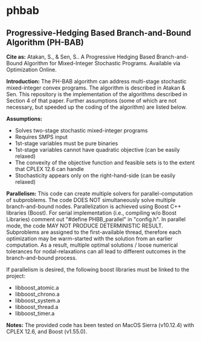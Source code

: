 # phbab
## Progressive-Hedging Based Branch-and-Bound Algorithm (PH-BAB)

**Cite as:** Atakan, S., & Sen, S.. A Progressive Hedging Based Branch-and-Bound Algorithm for Mixed-Integer Stochastic Programs. Available via Optimization Online.

**Introduction:** The PH-BAB algorithm can address multi-stage stochastic mixed-integer convex programs. The algorithm is described in Atakan & Sen. This repository is the implementation of the algorithms described in Section 4 of that paper. Further assumptions (some of which are not necessary, but speeded up the coding of the algorithm) are listed below.   

**Assumptions:**
- Solves two-stage stochastic mixed-integer programs
- Requires SMPS input
- 1st-stage variables must be pure binaries
- 1st-stage variables cannot have quadratic objective (can be easily relaxed)
- The convexity of the objective function and feasible sets is to the extent that CPLEX 12.6 can handle
- Stochasticity appears only on the right-hand-side (can be easily relaxed)

**Parallelism:** This code can create multiple solvers for parallel-computation of subproblems. The code DOES NOT simultaneously solve multiple branch-and-bound nodes. Parallelization is achieved using Boost C++ libraries (Boost). For serial implementation (i.e., compiling w/o Boost Libraries) comment out "#define PHBB_parallel" in "config.h". In parallel mode, the code MAY NOT PRODUCE DETERMINISTIC RESULT. Subproblems are assigned to the first-available thread, therefore each optimization may be warm-started with the solution from an earlier computation. As a result, multiple optimal solutions / loose numerical tolerances for nodal-relaxations can all lead to different outcomes in the branch-and-bound process.

If parallelism is desired, the following boost libraries must be linked to the project:
- libboost_atomic.a
- libboost_chrono.a
- libboost_system.a
- libboost_thread.a
- libboost_timer.a

**Notes:** The provided code has been tested on MacOS Sierra (v10.12.4) with CPLEX 12.6, and Boost (v1.55.0).
